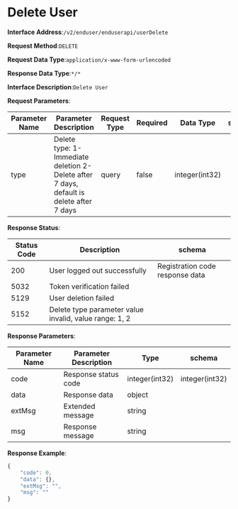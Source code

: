 # Delete User


**Interface Address**:`/v2/enduser/enduserapi/userDelete`


**Request Method**:`DELETE`


**Request Data Type**:`application/x-www-form-urlencoded`


**Response Data Type**:`*/*`


**Interface Description**:`Delete User`


**Request Parameters**:


| Parameter Name | Parameter Description                                                   | Request Type | Required | Data Type      | schema |
| -------------- | ----------------------------------------------------------------------- | ------------ | -------- | -------------- | ------ |
| type           | Delete type: 1- Immediate deletion 2- Delete after 7 days, default is delete after 7 days | query | false  | integer(int32) |        |


**Response Status**:


| Status Code | Description                                          | schema                     |
| ----------- | ---------------------------------------------------- | -------------------------- |
| 200         | User logged out successfully                         | Registration code response data |
| 5032        | Token verification failed                            |                            |
| 5129        | User deletion failed                                 |                            |
| 5152        | Delete type parameter value invalid, value range: 1, 2 |                          |


**Response Parameters**:


| Parameter Name | Parameter Description | Type           | schema         |
| -------------- | --------------------- | -------------- | -------------- |
| code           | Response status code  | integer(int32) | integer(int32) |
| data           | Response data         | object         |                |
| extMsg         | Extended message      | string         |                |
| msg            | Response message      | string         |                |


**Response Example**:
```javascript
{
	"code": 0,
	"data": {},
	"extMsg": "",
	"msg": ""
}
```